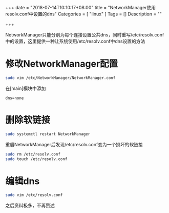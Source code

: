 +++
date = "2018-07-14T10:10:17+08:00"
title = "NetworkManager使用resolv.conf中设置的dns"
Categories = [ "linux" ]
Tags = []
Description = ""

+++

NetworkManager只能分别为每个连接设置公共dns，同时重写/etc/resolv.conf中的设置，这里提供一种让系统使用/etc/resolv.conf中dns设置的方法

# 修改NetworkManager配置
```bash
sudo vim /etc/NetworkManager/NetworkManager.conf
```
在[main]模块中添加
```config
dns=none
```

# 删除软链接
```bash
sudo systemctl restart NetworkManager
```
重启NetworkManager后发现/etc/resolv.conf变为一个损坏的软链接
```bash
sudo rm /etc/resolv.conf
sudo touch /etc/resolv.conf
```

# 编辑dns
```bash
sudo vim /etc/resolv.conf
```
之后资料极多，不再赘述
